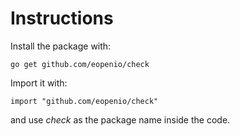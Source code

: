 Instructions
============

Install the package with:

    go get github.com/eopenio/check
    
Import it with:

    import "github.com/eopenio/check"

and use _check_ as the package name inside the code.

